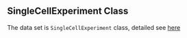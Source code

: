## SingleCellExperiment Class

The data set is `SingleCellExperiment` class, detailed see 
[here](https://bioconductor.org/packages/release/bioc/vignettes/SingleCellExperiment/inst/doc/intro.html)

